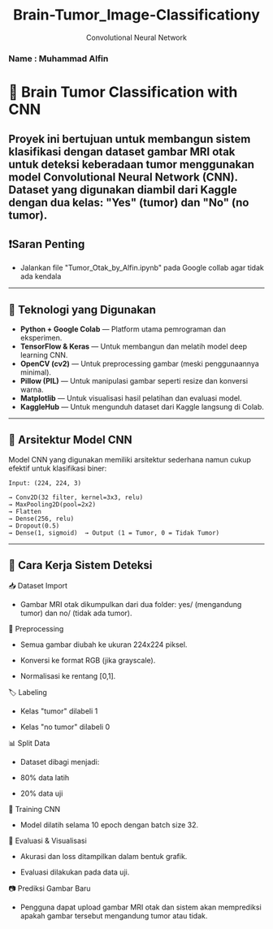 <h1 align="center"> Brain-Tumor_Image-Classificationy</h1>
<p align="center"> Convolutional Neural Network</p>

### Name : Muhammad Alfin

# 🧠 Brain Tumor Classification with CNN

Proyek ini bertujuan untuk membangun sistem klasifikasi dengan dataset gambar MRI otak untuk deteksi keberadaan tumor menggunakan model Convolutional Neural Network (CNN). Dataset yang digunakan diambil dari Kaggle dengan dua kelas: **"Yes" (tumor)** dan **"No" (no tumor)**.
---
## ❗Saran Penting

- Jalankan file "Tumor_Otak_by_Alfin.ipynb" pada Google collab agar tidak ada kendala
---

## 🔧 Teknologi yang Digunakan

- **Python + Google Colab** — Platform utama pemrograman dan eksperimen.
- **TensorFlow & Keras** — Untuk membangun dan melatih model deep learning CNN.
- **OpenCV (cv2)** — Untuk preprocessing gambar (meski penggunaannya minimal).
- **Pillow (PIL)** — Untuk manipulasi gambar seperti resize dan konversi warna.
- **Matplotlib** — Untuk visualisasi hasil pelatihan dan evaluasi model.
- **KaggleHub** — Untuk mengunduh dataset dari Kaggle langsung di Colab.

---

## 🏢 Arsitektur Model CNN

Model CNN yang digunakan memiliki arsitektur sederhana namun cukup efektif untuk klasifikasi biner:

```text
Input: (224, 224, 3)

→ Conv2D(32 filter, kernel=3x3, relu)
→ MaxPooling2D(pool=2x2)
→ Flatten
→ Dense(256, relu)
→ Dropout(0.5)
→ Dense(1, sigmoid)  → Output (1 = Tumor, 0 = Tidak Tumor)

```
---
## 🔄 Cara Kerja Sistem Deteksi

📥 Dataset Import
- Gambar MRI otak dikumpulkan dari dua folder: yes/ (mengandung tumor) dan no/ (tidak ada tumor).

🧽 Preprocessing

- Semua gambar diubah ke ukuran 224x224 piksel.

- Konversi ke format RGB (jika grayscale).

- Normalisasi ke rentang [0,1].

🏷️ Labeling

- Kelas "tumor" dilabeli 1

- Kelas "no tumor" dilabeli 0

📊 Split Data
- Dataset dibagi menjadi:

- 80% data latih

- 20% data uji

🧠 Training CNN

- Model dilatih selama 10 epoch dengan batch size 32.

🧪 Evaluasi & Visualisasi

- Akurasi dan loss ditampilkan dalam bentuk grafik.

- Evaluasi dilakukan pada data uji.

📷 Prediksi Gambar Baru

- Pengguna dapat upload gambar MRI otak dan sistem akan memprediksi apakah gambar tersebut mengandung tumor atau tidak.
